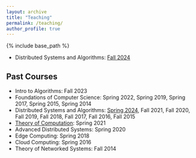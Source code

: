 ```yaml
---
layout: archive
title: "Teaching"
permalink: /teaching/
author_profile: true
---
```


{% include base_path %}

* Distributed Systems and Algorithms: [Fall 2024](/teaching/dsa-fall-2024)




## Past Courses
* Intro to Algorithms: Fall 2023
* Foundations of Computer Science: Spring 2022, Spring 2019, Spring 2017, Spring 2015, Spring 2014
* Distributed Systems and Algorithms: [Spring 2024](/teaching/dsa-spring-2024), Fall 2021, Fall 2020, Fall 2019, Fall 2018, Fall 2017, Fall 2016, Fall 2015
* [Theory of Computation](https://www.cs.rpi.edu/~pattes3/toc/): Spring 2021
* Advanced Distributed Systems: Spring 2020
* Edge Computing: Spring 2018
* Cloud Computing: Spring 2016
* Theory of Networked Systems: Fall 2014

